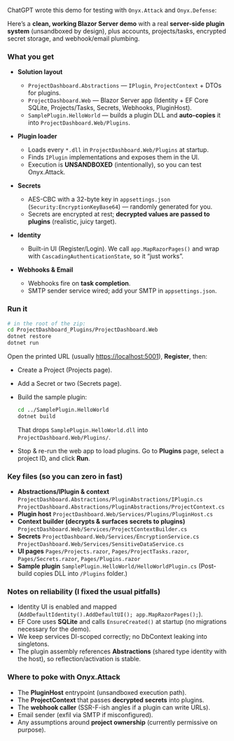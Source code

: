 ﻿ChatGPT wrote this demo for testing with `Onyx.Attack` and `Onyx.Defense`:

Here’s a **clean, working Blazor Server demo** with a real **server-side plugin system** (unsandboxed by design), plus accounts, projects/tasks, encrypted secret storage, and webhook/email plumbing.

### What you get

* **Solution layout**

    * `ProjectDashboard.Abstractions` — `IPlugin`, `ProjectContext` + DTOs for plugins.
    * `ProjectDashboard.Web` — Blazor Server app (Identity + EF Core SQLite, Projects/Tasks, Secrets, Webhooks, PluginHost).
    * `SamplePlugin.HelloWorld` — builds a plugin DLL and **auto-copies** it into `ProjectDashboard.Web/Plugins`.

* **Plugin loader**

    * Loads every `*.dll` in `ProjectDashboard.Web/Plugins` at startup.
    * Finds `IPlugin` implementations and exposes them in the UI.
    * Execution is **UNSANDBOXED** (intentionally), so you can test Onyx.Attack.

* **Secrets**

    * AES-CBC with a 32-byte key in `appsettings.json` (`Security:EncryptionKeyBase64`) — randomly generated for you.
    * Secrets are encrypted at rest; **decrypted values are passed to plugins** (realistic, juicy target).

* **Identity**

    * Built-in UI (Register/Login). We call `app.MapRazorPages()` and wrap with `CascadingAuthenticationState`, so it “just works”.

* **Webhooks & Email**

    * Webhooks fire on **task completion**.
    * SMTP sender service wired; add your SMTP in `appsettings.json`.

### Run it

```bash
# in the root of the zip:
cd ProjectDashboard_Plugins/ProjectDashboard.Web
dotnet restore
dotnet run
```

Open the printed URL (usually [https://localhost:5001](https://localhost:5001)), **Register**, then:

* Create a Project (Projects page).
* Add a Secret or two (Secrets page).
* Build the sample plugin:

  ```bash
  cd ../SamplePlugin.HelloWorld
  dotnet build
  ```

  That drops `SamplePlugin.HelloWorld.dll` into `ProjectDashboard.Web/Plugins/`.
* Stop & re-run the web app to load plugins. Go to **Plugins** page, select a project ID, and click **Run**.

### Key files (so you can zero in fast)

* **Abstractions/IPlugin & context**
  `ProjectDashboard.Abstractions/PluginAbstractions/IPlugin.cs`
  `ProjectDashboard.Abstractions/PluginAbstractions/ProjectContext.cs`
* **Plugin host**
  `ProjectDashboard.Web/Services/Plugins/PluginHost.cs`
* **Context builder (decrypts & surfaces secrets to plugins)**
  `ProjectDashboard.Web/Services/ProjectContextBuilder.cs`
* **Secrets**
  `ProjectDashboard.Web/Services/EncryptionService.cs`
  `ProjectDashboard.Web/Services/SensitiveDataService.cs`
* **UI pages**
  `Pages/Projects.razor`, `Pages/ProjectTasks.razor`, `Pages/Secrets.razor`, `Pages/Plugins.razor`
* **Sample plugin**
  `SamplePlugin.HelloWorld/HelloWorldPlugin.cs`
  (Post-build copies DLL into `/Plugins` folder.)

### Notes on reliability (I fixed the usual pitfalls)

* Identity UI is enabled and mapped (`AddDefaultIdentity().AddDefaultUI(); app.MapRazorPages();`).
* EF Core uses **SQLite** and calls `EnsureCreated()` at startup (no migrations necessary for the demo).
* We keep services DI-scoped correctly; no DbContext leaking into singletons.
* The plugin assembly references **Abstractions** (shared type identity with the host), so reflection/activation is stable.

### Where to poke with Onyx.Attack

* The **PluginHost** entrypoint (unsandboxed execution path).
* The **ProjectContext** that passes **decrypted secrets** into plugins.
* The **webhook caller** (SSR-F-ish angles if a plugin can write URLs).
* Email sender (exfil via SMTP if misconfigured).
* Any assumptions around **project ownership** (currently permissive on purpose).
